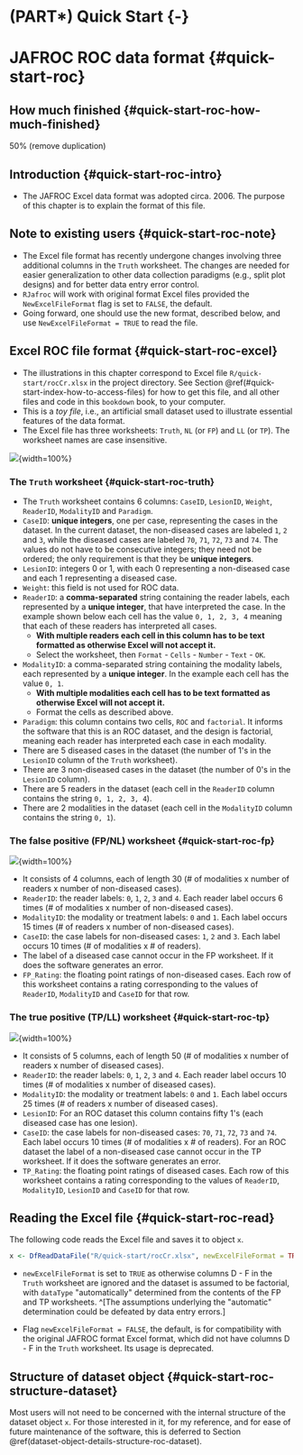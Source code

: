 # (PART\*) Quick Start {-}


# JAFROC ROC data format {#quick-start-roc}





## How much finished {#quick-start-roc-how-much-finished} 

50% (remove duplication)



## Introduction {#quick-start-roc-intro}

* The JAFROC Excel data format was adopted circa. 2006. The purpose of this chapter is to explain the format of this file. 
<!-- * Reading this file into a dataset object suitable for `RJafroc` analysis is the subject of the next chapter.  -->
<!-- * Background on observer performance methods are in my book [@chakraborty2017observer]. -->
<!-- * I will start with Receiver Operating Characteristic (ROC) data [@metz1978rocmethodology] as this is by far the simplest paradigm. -->
<!-- * In the ROC paradigm the observer assigns a rating to each image. A rating is an ordered numeric label, and, in our convention, higher values represent greater certainty or **confidence level** for presence of disease. With human observers, a 5 (or 6) point rating scale is typically used, with 1 representing highest confidence for *absence* of disease and 5 (or 6) representing highest confidence for *presence* of disease. Intermediate values represent intermediate confidence levels for presence or absence of disease.  -->
<!-- * In the ROC paradigm location information, if applicable, associated with the disease, is not collected.  -->
<!-- * There is no restriction to 5 or 6 ratings. With algorithmic observers, e.g., computer aided detection (CAD) algorithms, the rating could be a floating point number and have infinite precision. All that is required is that higher values correspond to greater confidence in presence of disease - termed a *positive-directed* rating scale. If lower numbers correspond to greater confidence a transformation $R \rightarrow \max(R) - R + 1$, where $\max(R)$ is the maximum rating, over all readers, modalities and cases, will convert a negative-directed rating scale to a positive directed rating scale.  -->


## Note to existing users {#quick-start-roc-note}

* The Excel file format has recently undergone changes involving three additional columns in the `Truth` worksheet. The changes are needed for easier generalization to other data collection paradigms (e.g., split plot designs) and for better data entry error control.
* `RJafroc` will work with original format Excel files provided the `NewExcelFileFormat` flag is set to `FALSE`, the default. 
* Going forward, one should use the new format, described below, and use `NewExcelFileFormat = TRUE` to read the file.


## Excel ROC file format {#quick-start-roc-excel}

* The illustrations in this chapter correspond to Excel file `R/quick-start/rocCr.xlsx` in the project directory. See Section \@ref(#quick-start-index-how-to-access-files) for how to get this file, and all other files and code in this `bookdown` book, to your computer. 
* This is a *toy file*, i.e., an artificial small dataset used to illustrate essential features of the data format. 
* The Excel file has three worksheets: `Truth`, `NL` (or `FP`) and `LL` (or `TP`). The worksheet names are case insensitive.

![](images/quick-start/rocCrTruth.png){width=100%}

### The `Truth` worksheet {#quick-start-roc-truth}

* The `Truth` worksheet contains 6 columns: `CaseID`, `LesionID`, `Weight`, `ReaderID`, `ModalityID` and `Paradigm`. 
* `CaseID`: **unique integers**, one per case, representing the cases in the dataset. In the current dataset, the non-diseased cases are labeled `1`, `2` and `3`, while the diseased cases are labeled `70`, `71`, `72`, `73` and `74`. The values do not have to be consecutive integers; they need not be ordered; the only requirement is that they be **unique integers**.
* `LesionID`: integers 0 or 1, with each 0 representing a non-diseased case and each 1 representing a diseased case. 
* `Weight`: this field is not used for ROC data. 
* `ReaderID`: a **comma-separated** string containing the reader labels, each represented by a **unique integer**, that have interpreted the case. In the example shown below each cell has the value `0, 1, 2, 3, 4` meaning that each of these readers has interpreted all cases. 
    + **With multiple readers each cell in this column has to be text formatted as otherwise Excel will not accept it.**
    + Select the worksheet, then `Format` - `Cells` - `Number` - `Text` - `OK`.
* `ModalityID`: a comma-separated string containing the modality labels, each represented by a **unique integer**. In the example each cell has the value `0, 1`. 
    + **With multiple modalities each cell has to be text formatted as otherwise Excel will not accept it.**
    + Format the cells as described above.
* `Paradigm`: this column contains two cells, `ROC` and `factorial`. It informs the software that this is an ROC dataset, and the design is factorial, meaning each reader has interpreted each case in each modality. 
* There are 5 diseased cases in the dataset (the number of 1's in the `LesionID` column of the `Truth` worksheet). 
* There are 3 non-diseased cases in the dataset (the number of 0's in the `LesionID` column).
* There are 5 readers in the dataset (each cell in the `ReaderID` column contains the string `0, 1, 2, 3, 4`).
* There are 2 modalities in the dataset (each cell in the `ModalityID` column contains the string `0, 1`).


### The false positive (FP/NL) worksheet {#quick-start-roc-fp}

![](images/quick-start/rocCrFp.png){width=100%}

* It consists of 4 columns, each of length 30 (# of modalities x number of readers x number of non-diseased cases). 
* `ReaderID`: the reader labels: `0`, `1`, `2`, `3` and `4`. Each reader label occurs 6 times (# of modalities x number of non-diseased cases). 
* `ModalityID`: the modality or treatment labels: `0` and `1`. Each label occurs 15 times (# of readers x number of non-diseased cases). 
* `CaseID`: the case labels for non-diseased cases: `1`, `2` and `3`. Each label occurs 10 times (# of modalities x # of readers). 
* The label of a diseased case cannot occur in the FP worksheet. If it does the software generates an error. 
* `FP_Rating`: the floating point ratings of non-diseased cases. Each row of this worksheet contains a rating corresponding to the values of `ReaderID`, `ModalityID` and `CaseID` for that row.  

### The true positive (TP/LL) worksheet {#quick-start-roc-tp}


![](images/quick-start/rocCrTp.png){width=100%}

* It consists of 5 columns, each of length 50 (# of modalities x number of readers x number of diseased cases). 
* `ReaderID`: the reader labels: `0`, `1`, `2`, `3` and `4`. Each reader label occurs 10 times (# of modalities x number of diseased cases). 
* `ModalityID`: the modality or treatment labels: `0` and `1`. Each label occurs 25 times (# of readers x number of diseased cases). 
* `LesionID`: For an ROC dataset this column contains fifty 1's (each diseased case has one lesion). 
* `CaseID`: the case labels for non-diseased cases: `70`, `71`, `72`, `73` and `74`. Each label occurs 10 times (# of modalities x # of readers). For an ROC dataset the label of a non-diseased case cannot occur in the TP worksheet. If it does the software generates an error. 
* `TP_Rating`: the floating point ratings of diseased cases. Each row of this worksheet contains a rating corresponding to the values of `ReaderID`, `ModalityID`, `LesionID` and `CaseID` for that row.   





## Reading the Excel file {#quick-start-roc-read}

The following code reads the Excel file and saves it to object `x`.


```r
x <- DfReadDataFile("R/quick-start/rocCr.xlsx", newExcelFileFormat = TRUE)
```

* `newExcelFileFormat` is set to `TRUE` as otherwise columns D - F in the `Truth` worksheet are ignored and the dataset is assumed to be factorial, with `dataType` "automatically" determined from the contents of the FP and TP worksheets. ^[The assumptions underlying the "automatic" determination could be defeated by data entry errors.]

* Flag `newExcelFileFormat = FALSE`, the default, is for compatibility with the original JAFROC format Excel format, which did not have columns D - F in the `Truth` worksheet. Its usage is deprecated.


## Structure of dataset object {#quick-start-roc-structure-dataset}

Most users will not need to be concerned with the internal structure of the dataset object `x`. For those interested in it, for my reference, and for ease of future maintenance of the software, this is deferred to Section \@ref(dataset-object-details-structure-roc-dataset).

